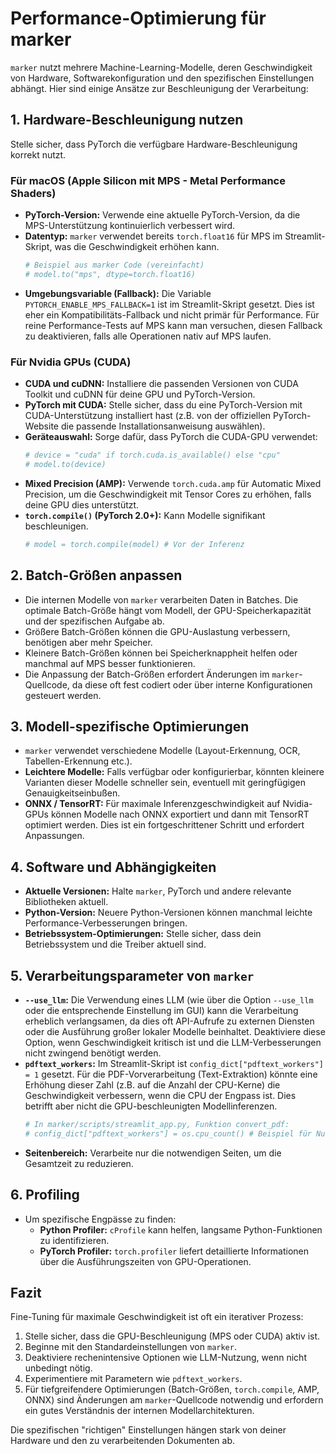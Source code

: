 # Performance-Optimierung für marker

`marker` nutzt mehrere Machine-Learning-Modelle, deren Geschwindigkeit von Hardware, Softwarekonfiguration und den spezifischen Einstellungen abhängt. Hier sind einige Ansätze zur Beschleunigung der Verarbeitung:

## 1. Hardware-Beschleunigung nutzen

Stelle sicher, dass PyTorch die verfügbare Hardware-Beschleunigung korrekt nutzt.

### Für macOS (Apple Silicon mit MPS - Metal Performance Shaders)
- **PyTorch-Version:** Verwende eine aktuelle PyTorch-Version, da die MPS-Unterstützung kontinuierlich verbessert wird.
- **Datentyp:** `marker` verwendet bereits `torch.float16` für MPS im Streamlit-Skript, was die Geschwindigkeit erhöhen kann.
  ```python
  # Beispiel aus marker Code (vereinfacht)
  # model.to("mps", dtype=torch.float16)
  ```
- **Umgebungsvariable (Fallback):** Die Variable `PYTORCH_ENABLE_MPS_FALLBACK=1` ist im Streamlit-Skript gesetzt. Dies ist eher ein Kompatibilitäts-Fallback und nicht primär für Performance. Für reine Performance-Tests auf MPS kann man versuchen, diesen Fallback zu deaktivieren, falls alle Operationen nativ auf MPS laufen.

### Für Nvidia GPUs (CUDA)
- **CUDA und cuDNN:** Installiere die passenden Versionen von CUDA Toolkit und cuDNN für deine GPU und PyTorch-Version.
- **PyTorch mit CUDA:** Stelle sicher, dass du eine PyTorch-Version mit CUDA-Unterstützung installiert hast (z.B. von der offiziellen PyTorch-Website die passende Installationsanweisung auswählen).
- **Geräteauswahl:** Sorge dafür, dass PyTorch die CUDA-GPU verwendet:
  ```python
  # device = "cuda" if torch.cuda.is_available() else "cpu"
  # model.to(device)
  ```
- **Mixed Precision (AMP):** Verwende `torch.cuda.amp` für Automatic Mixed Precision, um die Geschwindigkeit mit Tensor Cores zu erhöhen, falls deine GPU dies unterstützt.
- **`torch.compile()` (PyTorch 2.0+):** Kann Modelle signifikant beschleunigen.
  ```python
  # model = torch.compile(model) # Vor der Inferenz
  ```

## 2. Batch-Größen anpassen
- Die internen Modelle von `marker` verarbeiten Daten in Batches. Die optimale Batch-Größe hängt vom Modell, der GPU-Speicherkapazität und der spezifischen Aufgabe ab.
- Größere Batch-Größen können die GPU-Auslastung verbessern, benötigen aber mehr Speicher.
- Kleinere Batch-Größen können bei Speicherknappheit helfen oder manchmal auf MPS besser funktionieren.
- Die Anpassung der Batch-Größen erfordert Änderungen im `marker`-Quellcode, da diese oft fest codiert oder über interne Konfigurationen gesteuert werden.

## 3. Modell-spezifische Optimierungen
- `marker` verwendet verschiedene Modelle (Layout-Erkennung, OCR, Tabellen-Erkennung etc.).
- **Leichtere Modelle:** Falls verfügbar oder konfigurierbar, könnten kleinere Varianten dieser Modelle schneller sein, eventuell mit geringfügigen Genauigkeitseinbußen.
- **ONNX / TensorRT:** Für maximale Inferenzgeschwindigkeit auf Nvidia-GPUs können Modelle nach ONNX exportiert und dann mit TensorRT optimiert werden. Dies ist ein fortgeschrittener Schritt und erfordert Anpassungen.

## 4. Software und Abhängigkeiten
- **Aktuelle Versionen:** Halte `marker`, PyTorch und andere relevante Bibliotheken aktuell.
- **Python-Version:** Neuere Python-Versionen können manchmal leichte Performance-Verbesserungen bringen.
- **Betriebssystem-Optimierungen:** Stelle sicher, dass dein Betriebssystem und die Treiber aktuell sind.

## 5. Verarbeitungsparameter von `marker`
- **`--use_llm`:** Die Verwendung eines LLM (wie über die Option `--use_llm` oder die entsprechende Einstellung im GUI) kann die Verarbeitung erheblich verlangsamen, da dies oft API-Aufrufe zu externen Diensten oder die Ausführung großer lokaler Modelle beinhaltet. Deaktiviere diese Option, wenn Geschwindigkeit kritisch ist und die LLM-Verbesserungen nicht zwingend benötigt werden.
- **`pdftext_workers`:** Im Streamlit-Skript ist `config_dict["pdftext_workers"] = 1` gesetzt. Für die PDF-Vorverarbeitung (Text-Extraktion) könnte eine Erhöhung dieser Zahl (z.B. auf die Anzahl der CPU-Kerne) die Geschwindigkeit verbessern, wenn die CPU der Engpass ist. Dies betrifft aber nicht die GPU-beschleunigten Modellinferenzen.
  ```python
  # In marker/scripts/streamlit_app.py, Funktion convert_pdf:
  # config_dict["pdftext_workers"] = os.cpu_count() # Beispiel für Nutzung aller CPU-Kerne
  ```
- **Seitenbereich:** Verarbeite nur die notwendigen Seiten, um die Gesamtzeit zu reduzieren.

## 6. Profiling
- Um spezifische Engpässe zu finden:
  - **Python Profiler:** `cProfile` kann helfen, langsame Python-Funktionen zu identifizieren.
  - **PyTorch Profiler:** `torch.profiler` liefert detaillierte Informationen über die Ausführungszeiten von GPU-Operationen.

## Fazit
Fine-Tuning für maximale Geschwindigkeit ist oft ein iterativer Prozess:
1. Stelle sicher, dass die GPU-Beschleunigung (MPS oder CUDA) aktiv ist.
2. Beginne mit den Standardeinstellungen von `marker`.
3. Deaktiviere rechenintensive Optionen wie LLM-Nutzung, wenn nicht unbedingt nötig.
4. Experimentiere mit Parametern wie `pdftext_workers`.
5. Für tiefgreifendere Optimierungen (Batch-Größen, `torch.compile`, AMP, ONNX) sind Änderungen am `marker`-Quellcode notwendig und erfordern ein gutes Verständnis der internen Modellarchitekturen.

Die spezifischen "richtigen" Einstellungen hängen stark von deiner Hardware und den zu verarbeitenden Dokumenten ab.